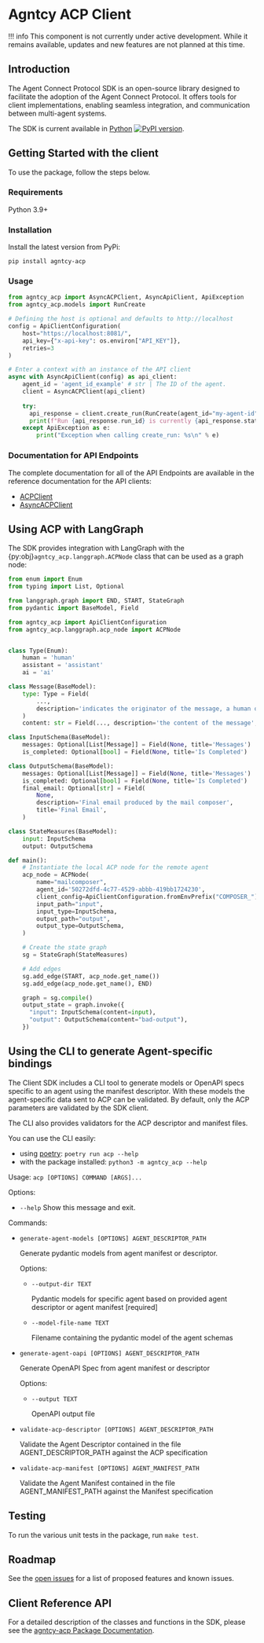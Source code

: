 # Agntcy ACP Client

!!! info
    This component is not currently under active development. While it remains available, updates and new features are not planned at this time.

## Introduction

The Agent Connect Protocol SDK is an open-source library designed to
facilitate the adoption of the Agent Connect Protocol. It offers tools
for client implementations, enabling seamless integration, and communication
between multi-agent systems.

The SDK is current available in [Python](https://pypi.org/project/agntcy-acp/) [![PyPI version](https://img.shields.io/pypi/v/agntcy-acp.svg)](https://pypi.org/project/agntcy-acp/).

## Getting Started with the client

To use the package, follow the steps below.

### Requirements

Python 3.9+

### Installation

Install the latest version from PyPi:
```shell
pip install agntcy-acp
```

### Usage

``` python
from agntcy_acp import AsyncACPClient, AsyncApiClient, ApiException
from agntcy_acp.models import RunCreate

# Defining the host is optional and defaults to http://localhost
config = ApiClientConfiguration(
    host="https://localhost:8081/", 
    api_key={"x-api-key": os.environ["API_KEY"]}, 
    retries=3
)

# Enter a context with an instance of the API client
async with AsyncApiClient(config) as api_client:
    agent_id = 'agent_id_example' # str | The ID of the agent.
    client = AsyncACPClient(api_client)
    
    try:
      api_response = client.create_run(RunCreate(agent_id="my-agent-id"))
      print(f"Run {api_response.run_id} is currently {api_response.status}")
    except ApiException as e:
        print("Exception when calling create_run: %s\n" % e)
```

### Documentation for API Endpoints

The complete documentation for all of the API Endpoints are
available in the reference documentation for the API clients:

  * [ACPClient](https://agntcy.github.io/acp-sdk/html/agntcy_acp.html#agntcy_acp.ACPClient)
  * [AsyncACPClient](https://agntcy.github.io/acp-sdk/html/agntcy_acp.html#agntcy_acp.AsyncACPClient)

## Using ACP with LangGraph

The SDK provides integration with LangGraph with the {py:obj}`agntcy_acp.langgraph.ACPNode` class
that can be used as a graph node:

```python
from enum import Enum
from typing import List, Optional

from langgraph.graph import END, START, StateGraph
from pydantic import BaseModel, Field

from agntcy_acp import ApiClientConfiguration
from agntcy_acp.langgraph.acp_node import ACPNode


class Type(Enum):
    human = 'human'
    assistant = 'assistant'
    ai = 'ai'

class Message(BaseModel):
    type: Type = Field(
        ...,
        description='indicates the originator of the message, a human or an assistant',
    )
    content: str = Field(..., description='the content of the message', title='Content')

class InputSchema(BaseModel):
    messages: Optional[List[Message]] = Field(None, title='Messages')
    is_completed: Optional[bool] = Field(None, title='Is Completed')

class OutputSchema(BaseModel):
    messages: Optional[List[Message]] = Field(None, title='Messages')
    is_completed: Optional[bool] = Field(None, title='Is Completed')
    final_email: Optional[str] = Field(
        None,
        description='Final email produced by the mail composer',
        title='Final Email',
    )

class StateMeasures(BaseModel):
    input: InputSchema
    output: OutputSchema

def main():
    # Instantiate the local ACP node for the remote agent
    acp_node = ACPNode(
        name="mailcomposer",
        agent_id='50272dfd-4c77-4529-abbb-419bb1724230',
        client_config=ApiClientConfiguration.fromEnvPrefix("COMPOSER_"),
        input_path="input",
        input_type=InputSchema,
        output_path="output",
        output_type=OutputSchema,
    )

    # Create the state graph
    sg = StateGraph(StateMeasures)

    # Add edges
    sg.add_edge(START, acp_node.get_name())
    sg.add_edge(acp_node.get_name(), END)

    graph = sg.compile()
    output_state = graph.invoke({
      "input": InputSchema(content=input), 
      "output": OutputSchema(content="bad-output"),
    })
```

## Using the CLI to generate Agent-specific bindings

The Client SDK includes a CLI tool to generate models or OpenAPI specs
specific to an agent using the manifest descriptor. With these models
the agent-specific data sent to ACP can be validated. By default,
only the ACP parameters are validated by the SDK client.

The CLI also provides validators for the ACP descriptor and manifest
files.

You can use the CLI easily:
  * using [poetry](https://python-poetry.org/): `poetry run acp --help`
  * with the package installed: `python3 -m agntcy_acp --help`

Usage: `acp [OPTIONS] COMMAND [ARGS]...`

  Options:

  * `--help`  Show this message and exit.

Commands:

* `generate-agent-models [OPTIONS] AGENT_DESCRIPTOR_PATH`

    Generate pydantic models from agent manifest or descriptor.

  Options:
    
    * `--output-dir TEXT`
    
      Pydantic models for specific agent based on provided
      agent descriptor or agent manifest  [required]

    * `--model-file-name TEXT`
    
      Filename containing the pydantic model of the agent
      schemas

* `generate-agent-oapi [OPTIONS] AGENT_DESCRIPTOR_PATH`

    Generate OpenAPI Spec from agent manifest or descriptor

  Options:

    * `--output TEXT`
    
      OpenAPI output file

* `validate-acp-descriptor [OPTIONS] AGENT_DESCRIPTOR_PATH`

    Validate the Agent Descriptor contained in the file AGENT_DESCRIPTOR_PATH
    against the ACP specification

* `validate-acp-manifest [OPTIONS] AGENT_MANIFEST_PATH`

    Validate the Agent Manifest contained in the file AGENT_MANIFEST_PATH
    against the Manifest specification


## Testing

To run the various unit tests in the package, run `make test`.

## Roadmap

See the [open issues](https://github.com/agntcy/acp-sdk/issues) for a list of proposed features and known issues.

## Client Reference API

For a detailed description of the classes and functions in the SDK, please see the
[agntcy-acp Package Documentation](https://agntcy.github.io/acp-sdk/index.html).